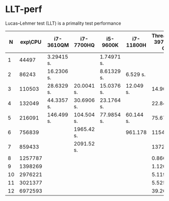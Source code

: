 # LLT-perf

Lucas–Lehmer test (LLT) is a primality test performance

| N | exp\CPU | i7-3610QM   |   i7-7700HQ  |  i5-9600K    |    i7-11800H     | Threadripper 3970X 32-Core |
|---|---------|-------------|--------------|--------------|------------------|----------------------------|
| 1 |   44497 |   3.29415 s.|              |   1.74971 s. |                  |                            |
| 2 |   86243 |  16.2306 s. |              |   8.61329 s. |  6.529 s.        |                            |
| 3 |  110503 |  28.6329 s. |   20.0041 s. |  15.0376 s.  | 12.049 s.        |    14.9083 s.              |
| 4 |  132049 |  44.3357 s. |   30.6906 s. |  23.1764 s.  |                  |    22.8448 s.              |
| 5 |  216091 | 146.499 s.  |  104.504 s.  |  77.9854 s.  | 60.144 s.        |    75.6733 s.              |
| 6 |  756839 |             | 1965.42 s.   |              |961.178           |  1154.37 s.                |
| 7 |  859433 |             | 2091.52 s.   |              |                  |  1372.37 s.                |
| 8 | 1257787 |             |              |              |                  |  0.866907 h.               | 
| 9 | 1398269 |             |              |              |                  |  1.12004 h.                |
|10 | 2976221 |             |              |              |                  |  5.11919 h.                |
|11 | 3021377 |             |              |              |                  |  5.52554 h.                |
|12 | 6972593 |             |              |              |                  |  39.2661 h.                |